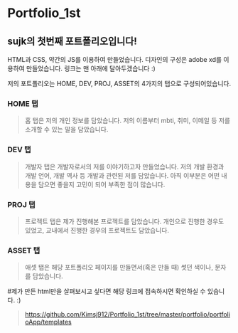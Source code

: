 Portfolio_1st 
==========

sujk의 첫번째 포트폴리오입니다! 
----------------------------------
HTML과 CSS, 약간의 JS를 이용하여 만들었습니다.
디자인의 구성은 adobe xd를 이용하여 만들었습니다.
링크는 맨 아래에 달아두겠습니다 :)

저의 포트폴리오는 HOME, DEV, PROJ, ASSET의 4가지의 탭으로 구성되어있습니다.

### HOME 탭
> 홈 탭은 저의 개인 정보를 담았습니다.
> 저의 이름부터 mbti, 취미, 이메일 등 저를 소개할 수 있는 말을 담았습니다.

### DEV 탭
> 개발자 탭은 개발자로서의 저를 이야기하고자 만들었습니다.
> 저의 개발 환경과 개발 언어, 개발 역사 등 개발과 관련된 저를 담았습니다.
> 아직 이부분은 어떤 내용을 담으면 좋을지 고민이 되어 부족한 점이 많습니다.

### PROJ 탭
> 프로젝트 탭은 제가 진행해본 프로젝트를 담았습니다. 
> 개인으로 진행한 경우도 있었고, 교내에서 진행한 경우의 프로젝트도 담았습니다.

### ASSET 탭
> 애셋 탭은 해당 포트폴리오 페이지를 만들면서(혹은 만들 때) 썻던 색이나, 문자를 담았습니다.

#제가 만든 html만을 살펴보시고 싶다면 해당 링크에 접속하시면 확인하실 수 있습니다. :)
> https://github.com/Kimsj912/Portfolio_1st/tree/master/portfolio/portfolioApp/templates
